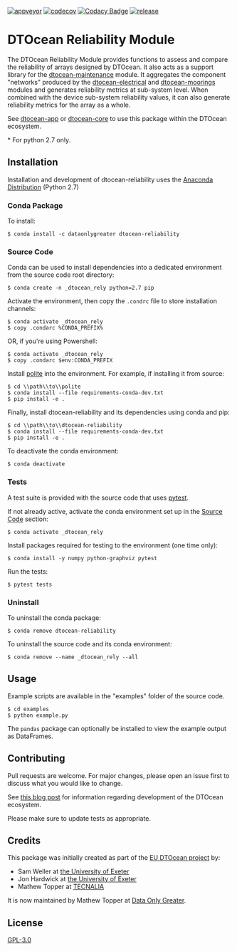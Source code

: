 [![appveyor](https://ci.appveyor.com/api/projects/status/github/DTOcean/dtocean-reliability?branch=master&svg=true)](https://ci.appveyor.com/project/DTOcean/dtocean-reliability)
[![codecov](https://codecov.io/gh/DTOcean/dtocean-reliability/branch/master/graph/badge.svg)](https://codecov.io/gh/DTOcean/dtocean-reliability)
[![Codacy Badge](https://app.codacy.com/project/badge/Grade/58eca2c9496347c6b5aaf2e5c7aff50f)](https://www.codacy.com/gh/DTOcean/dtocean-reliability/dashboard?utm_source=github.com&amp;utm_medium=referral&amp;utm_content=DTOcean/dtocean-reliability&amp;utm_campaign=Badge_Grade)
[![release](https://img.shields.io/github/release/DTOcean/dtocean-reliability.svg)](https://github.com/DTOcean/dtocean-reliability/releases/latest)

# DTOcean Reliability Module

The DTOcean Reliability Module provides functions to assess and compare the 
reliability of arrays designed by DTOcean. It also acts as a support 
library for the [dtocean-maintenance]( 
https://github.com/DTOcean/dtocean-maintenance) module. It aggregates the
component "networks" produced by the [dtocean-electrical]( 
https://github.com/DTOcean/dtocean-electrical) and [dtocean-moorings]( 
https://github.com/DTOcean/dtocean-moorings) modules and generates reliability
metrics at sub-system level. When combined with the device sub-system 
reliability values, it can also generate reliability metrics for the array as a 
whole.

See [dtocean-app](https://github.com/DTOcean/dtocean-app) or [dtocean-core](
https://github.com/DTOcean/dtocean-app) to use this package within the DTOcean
ecosystem.

\* For python 2.7 only.

## Installation

Installation and development of dtocean-reliability uses the [Anaconda 
Distribution](https://www.anaconda.com/distribution/) (Python 2.7)

### Conda Package

To install:

```
$ conda install -c dataonlygreater dtocean-reliability
```

### Source Code

Conda can be used to install dependencies into a dedicated environment from
the source code root directory:

```
$ conda create -n _dtocean_rely python=2.7 pip
```

Activate the environment, then copy the `.condrc` file to store installation  
channels:

```
$ conda activate _dtocean_rely
$ copy .condarc %CONDA_PREFIX%
```

OR, if you're using Powershell:

```
$ conda activate _dtocean_rely
$ copy .condarc $env:CONDA_PREFIX
```

Install [polite](https://github.com/DTOcean/polite) into the environment. For 
example, if installing it from source:

```
$ cd \\path\\to\\polite
$ conda install --file requirements-conda-dev.txt
$ pip install -e .
```

Finally, install dtocean-reliability and its dependencies using conda and pip:

```
$ cd \\path\\to\\dtocean-reliability
$ conda install --file requirements-conda-dev.txt
$ pip install -e .
```

To deactivate the conda environment:

```
$ conda deactivate
```

### Tests

A test suite is provided with the source code that uses [pytest](
https://docs.pytest.org).

If not already active, activate the conda environment set up in the [Source 
Code](#source-code) section:

```
$ conda activate _dtocean_rely
```

Install packages required for testing to the environment (one time only):

```
$ conda install -y numpy python-graphviz pytest
```

Run the tests:

``` 
$ pytest tests
```

### Uninstall

To uninstall the conda package:

```
$ conda remove dtocean-reliability
```

To uninstall the source code and its conda environment:

```
$ conda remove --name _dtocean_rely --all
```

## Usage

Example scripts are available in the "examples" folder of the source code.

```
$ cd examples
$ python example.py
```

The `pandas` package can optionally be installed to view the example output 
as DataFrames.

## Contributing

Pull requests are welcome. For major changes, please open an issue first to
discuss what you would like to change.

See [this blog post](
https://www.dataonlygreater.com/latest/professional/2017/03/09/dtocean-development-change-management/)
for information regarding development of the DTOcean ecosystem.

Please make sure to update tests as appropriate.

## Credits

This package was initially created as part of the [EU DTOcean project](
https://www.dtoceanplus.eu/About-DTOceanPlus/History) by:

*   Sam Weller at [the University of Exeter](https://www.exeter.ac.uk/)
*   Jon Hardwick at [the University of Exeter](https://www.exeter.ac.uk/)
*   Mathew Topper at [TECNALIA](https://www.tecnalia.com)

It is now maintained by Mathew Topper at [Data Only Greater](
https://www.dataonlygreater.com/).

## License

[GPL-3.0](https://choosealicense.com/licenses/gpl-3.0/)

